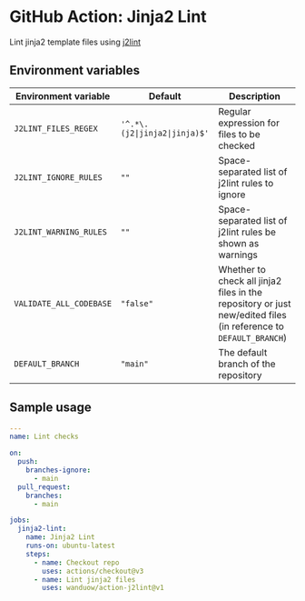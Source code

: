# GitHub Action: Jinja2 Lint

Lint jinja2 template files using [j2lint](https://github.com/aristanetworks/j2lint)

## Environment variables

| Environment variable    | Default                                     | Description |
| ----------------------- | ------------------------------------------- | ----------- |
| `J2LINT_FILES_REGEX`    | `'^.*\.(j2\|jinja2\|jinja)$'`               | Regular expression for files to be checked |
| `J2LINT_IGNORE_RULES`   | `""`                                        | Space-separated list of j2lint rules to ignore |
| `J2LINT_WARNING_RULES`  | `""`                                        | Space-separated list of j2lint rules be shown as warnings |
| `VALIDATE_ALL_CODEBASE` | `"false"`                                   | Whether to check all jinja2 files in the repository or just new/edited files (in reference to `DEFAULT_BRANCH`) |
| `DEFAULT_BRANCH`        | `"main"`                                    | The default branch of the repository |

## Sample usage

```yaml
---
name: Lint checks

on:
  push:
    branches-ignore:
      - main
  pull_request:
    branches:
      - main

jobs:
  jinja2-lint:
    name: Jinja2 Lint
    runs-on: ubuntu-latest
    steps:
      - name: Checkout repo
        uses: actions/checkout@v3
      - name: Lint jinja2 files
        uses: wanduow/action-j2lint@v1
```
